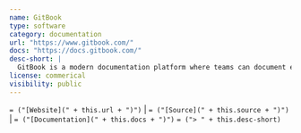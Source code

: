 ```yaml
---
name: GitBook
type: software
category: documentation
url: "https://www.gitbook.com/"
docs: "https://docs.gitbook.com/"
desc-short: |
  GitBook is a modern documentation platform where teams can document everything from products to internal knowledge bases and APIs.
license: commerical
visibility: public
---
```

`= ("[Website](" + this.url + ")")` |  `= ("[Source](" + this.source + ")")` | `= ("[Documentation](" + this.docs + ")")`
`= ("> " + this.desc-short)`